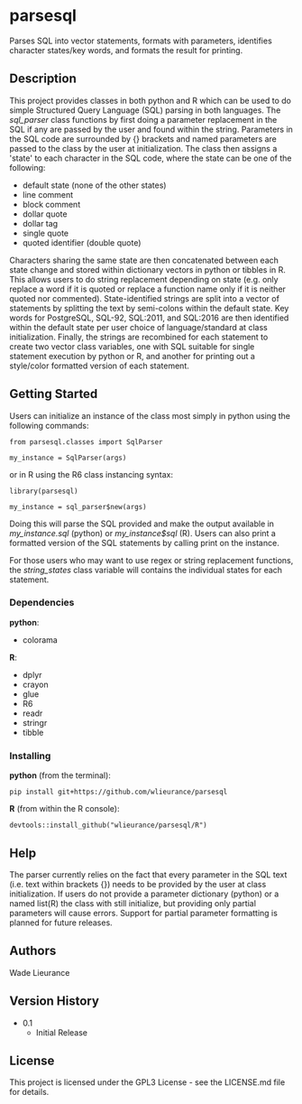 # parsesql
Parses SQL into vector statements, formats with parameters, identifies character states/key words, and formats the result for printing.

## Description

This project provides classes in both python and R which can be used to do simple Structured Query Language (SQL) parsing in both languages. The _sql_parser_ class functions by first doing a parameter replacement in the SQL if any are passed by the user and found within the string. Parameters in the SQL code are surrounded by \{\} brackets and named parameters are passed to the class by the user at initialization. The class then assigns a 'state' to each character in the SQL code, where the state can be one of the following: 

- default state (none of the other states)
- line comment
- block comment
- dollar quote
- dollar tag
- single quote
- quoted identifier (double quote)

Characters sharing the same state are then concatenated between each state change and stored within dictionary vectors in python or tibbles in R.  This allows users to do string replacement depending on state (e.g. only replace a word if it is quoted or replace a function name only if it is neither quoted nor commented). State-identified strings are split into a vector of statements by splitting the text by semi-colons within the default state. Key words for PostgreSQL, SQL-92, SQL:2011, and SQL:2016 are then identified within the default state per user choice of language/standard at class initialization. Finally, the strings are recombined for each statement to create two vector class variables, one with SQL suitable for single statement execution by python or R, and another for printing out a style/color formatted version of each statement.

## Getting Started

Users can initialize an instance of the class most simply in python using the following commands:


`from parsesql.classes import SqlParser`

`my_instance = SqlParser(args)` 


or in R using the R6 class instancing syntax:


`library(parsesql)`

`my_instance = sql_parser$new(args)`


Doing this will parse the SQL provided and make the output available in _my_instance.sql_ (python) or _my_instance$sql_ (R).
Users can also print a formatted version of the SQL statements by calling print on the instance.

For those users who may want to use regex or string replacement functions, the _string_states_ class variable will contains the individual states for each statement.
### Dependencies

**python**: 

- colorama

**R**:

- dplyr
- crayon
- glue
- R6
- readr
- stringr
- tibble

### Installing

**python** (from the terminal):

`pip install git+https://github.com/wlieurance/parsesql`

**R** (from within the R console):

`devtools::install_github("wlieurance/parsesql/R")`

## Help

The parser currently relies on the fact that every parameter in the SQL text (i.e. text within brackets \{\}) needs to be provided
by the user at class initialization. If users do not provide a parameter dictionary (python) or a named list(R) the class with still initialize, but providing only partial parameters will cause errors.  Support for partial parameter formatting is planned for future releases.

## Authors

Wade Lieurance

## Version History

- 0.1
  - Initial Release

## License

This project is licensed under the GPL3 License - see the LICENSE.md file for details.

